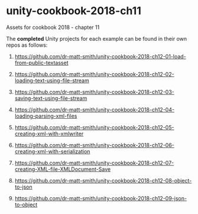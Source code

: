 # unity-cookbook-2018-ch11
Assets for cookbook 2018 - chapter 11

The **completed** Unity projects for each example can be found in their own repos as follows:

1. https://github.com/dr-matt-smith/unity-cookbook-2018-ch12-01-load-from-public-textasset

1. https://github.com/dr-matt-smith/unity-cookbook-2018-ch12-02-loading-text-using-file-stream

1. https://github.com/dr-matt-smith/unity-cookbook-2018-ch12-03-saving-text-using-file-stream

1. https://github.com/dr-matt-smith/unity-cookbook-2018-ch12-04-loading-parsing-xml-files

1. https://github.com/dr-matt-smith/unity-cookbook-2018-ch12-05-creating-xml-with-xmlwriter
 
1. https://github.com/dr-matt-smith/unity-cookbook-2018-ch12-06-creating-xml-with-serialization

1. https://github.com/dr-matt-smith/unity-cookbook-2018-ch12-07-creating-XML-file-XMLDocument-Save

1. https://github.com/dr-matt-smith/unity-cookbook-2018-ch12-08-object-to-json

1. https://github.com/dr-matt-smith/unity-cookbook-2018-ch12-09-json-to-object

